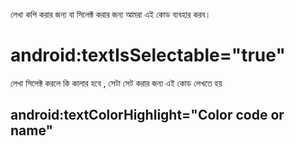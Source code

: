 <p> লেখা কপি করার জন্য বা সিলেক্ট করার জন্য আমরা এই কোড ব্যবহার করব। </p>
<h1> android:textIsSelectable="true" </h1>
<p> লেখা সিলেক্ট করলে কি কালার হবে , সেটা সেট করার জন্য এই কোড লেখতে হয় </p>
<h2> android:textColorHighlight="Color code or name" </h2> 
